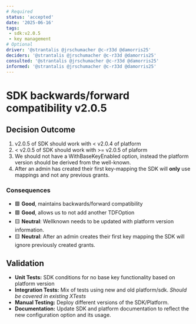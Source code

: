```yaml
---
# Required
status: 'accepted'
date: '2025-06-16'
tags:
 - sdk:v2.0.5
 - key management
# Optional
driver: '@strantalis @jrschumacher @c-r33d @damorris25'
deciders: '@strantalis @jrschumacher @c-r33d @damorris25'
consulted: '@strantalis @jrschumacher @c-r33d @damorris25'
informed: '@strantalis @jrschumacher @c-r33d @damorris25'
---
```

# SDK backwards/forward compatibility v2.0.5

## Decision Outcome

1. v2.0.5 of SDK should work with < v2.0.4 of platform
2. < v2.0.5 of SDK should work with >= v2.0.5 of plaform
3. We should not have a WithBaseKeyEnabled option, instead the platform version should be derived from the well-known.
4. After an admin has created their first key-mapping the SDK will **only** use mappings and not any previous grants.

<!-- This is an optional element. Feel free to remove. -->
### Consequences

- 🟩 **Good**, maintains backwards/forward compatibility
- 🟩 **Good**, allows us to not add another TDFOption
- 🟨 **Neutral**: Wellknown needs to be updated with platform version information.
- 🟨 **Neutral**: After an admin creates their first key mapping the SDK will ignore previously created grants.

<!-- This is an optional element. Feel free to remove. -->
## Validation

- **Unit Tests:** SDK conditions for no base key functionality based on platform version
- **Integration Tests:** Mix of tests using new and old platform/sdk. *Should be covered in existing XTests*
- **Manual Testing:** Deploy different versions of the SDK/Platform.
- **Documentation:** Update SDK and platform documentation to reflect the new configuration option and its usage.
